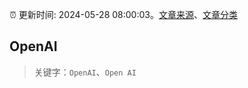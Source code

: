 :alarm_clock: 更新时间: 2024-05-28 08:00:03。[文章来源](/README.md)、[文章分类](/TAGS.md)

## OpenAI


> 关键字：`OpenAI`、`Open AI`



